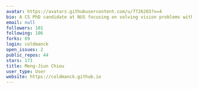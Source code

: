 ```yaml
---
avatar: https://avatars.githubusercontent.com/u/7726203?v=4
bio: A CS PhD candidate at NUS focusing on solving vision problems with machine learning.
email: null
followers: 101
following: 106
forks: 69
login: coldmanck
open_issues: 2
public_repos: 44
stars: 171
title: Meng-Jiun Chiou
user_type: User
website: https://coldmanck.github.io
---
```

